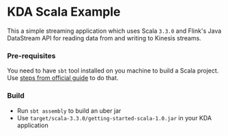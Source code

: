 # KDA Scala Example
This a simple streaming application which uses Scala `3.3.0` and Flink's Java DataStream API for reading data from and writing to Kinesis streams.

### Pre-requisites
You need to have `sbt` tool installed on you machine to build a Scala project. Use [steps from official guide](https://www.scala-sbt.org/download.html) to do that.

### Build
- Run `sbt assembly` to build an uber jar 
- Use `target/scala-3.3.0/getting-started-scala-1.0.jar` in your KDA application